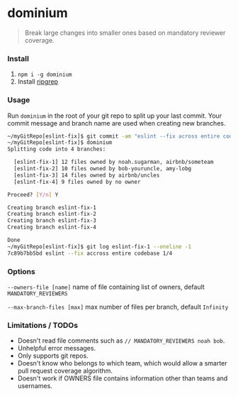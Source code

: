 # dominium

> Break large changes into smaller ones based on mandatory reviewer coverage.

### Install

1) `npm i -g dominium`
2) Install [ripgrep](https://github.com/BurntSushi/ripgrep#installation)


### Usage

Run `dominium` in the root of your git repo to split up your last commit. Your commit message and branch name are used when creating new branches.

```sh
~/myGitRepo[eslint-fix]$ git commit -am "eslint --fix across entire codebase"
~/myGitRepo[eslint-fix]$ dominium
Splitting code into 4 branches:

  [eslint-fix-1] 12 files owned by noah.sugarman, airbnb/someteam
  [eslint-fix-2] 10 files owned by bob-youruncle, amy-lobg
  [eslint-fix-3] 14 files owned by airbnb/uncles
  [eslint-fix-4] 9 files owned by no owner

Proceed? [Y/n] Y

Creating branch eslint-fix-1
Creating branch eslint-fix-2
Creating branch eslint-fix-3
Creating branch eslint-fix-4

Done
~/myGitRepo[eslint-fix]$ git log eslint-fix-1 --oneline -1
7c89b7bb5bd eslint --fix accross entire codebase 1/4
```


### Options

`--owners-file [name]` name of file containing list of owners, default `MANDATORY_REVIEWERS`

`--max-branch-files [max]` max number of files per branch, default `Infinity`


### Limitations / TODOs

* Doesn't read file comments such as `// MANDATORY_REVIEWERS noah bob`.
* Unhelpful error messages.
* Only supports git repos.
* Doesn't know who belongs to which team, which would allow a smarter pull request coverage algorithm.
* Doesn't work if OWNERS file contains information other than teams and usernames.
